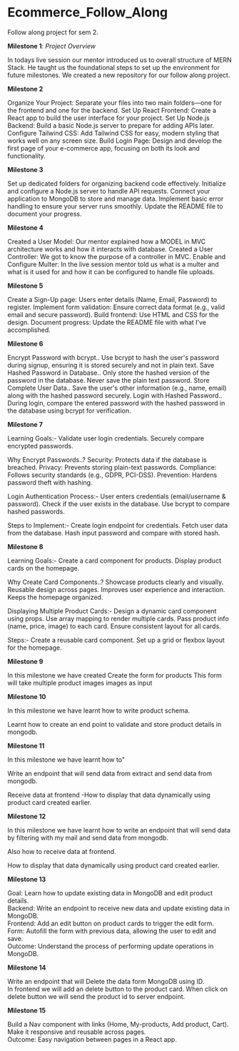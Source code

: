# Ecommerce_Follow_Along
Follow along project for sem 2.


**Milestone 1**: *Project Overview*  

In todays live session our mentor introduced us to overall structure of MERN Stack.
He taught us the foundational steps to set up the environment for future milestones.
We created a new repository for our follow along project.


**Milestone 2**

Organize Your Project: Separate your files into two main folders—one for the frontend and one for the backend.
Set Up React Frontend: Create a React app to build the user interface for your project.
Set Up Node.js Backend: Build a basic Node.js server to prepare for adding APIs later.
Configure Tailwind CSS: Add Tailwind CSS for easy, modern styling that works well on any screen size.
Build Login Page: Design and develop the first page of your e-commerce app, focusing on both its look and functionality.


**Milestone 3**

Set up dedicated folders for organizing backend code effectively.
Initialize and configure a Node.js server to handle API requests.
Connect your application to MongoDB to store and manage data.
Implement basic error handling to ensure your server runs smoothly.
Update the README file to document your progress.


**Milestone 4**

Created a User Model: Our mentor explained how a MODEL in MVC architecture works and how it interacts with database.
Created a User Controller: We got to know the purpose of a controller in MVC.
Enable and Configure Multer: In the live session mentor told us what is a multer and what is it used for and how it can be configured to handle file uploads.


**Milestone 5**

Create a Sign-Up page: Users enter details (Name, Email, Password) to register.
Implement form validation: Ensure correct data format (e.g., valid email and secure password).
Build frontend: Use HTML and CSS for the design.
Document progress: Update the README file with what I've accomplished.


**Milestone 6**

Encrypt Password with bcrypt..
Use bcrypt to hash the user's password during signup, ensuring it is stored securely and not in plain text.
Save Hashed Password in Database..
Only store the hashed version of the password in the database. Never save the plain text password.
Store Complete User Data..
Save the user's other information (e.g., name, email) along with the hashed password securely.
Login with Hashed Password..
During login, compare the entered password with the hashed password in the database using bcrypt for verification.

**Milestone 7** 

Learning Goals:-
Validate user login credentials.
Securely compare encrypted passwords.

Why Encrypt Passwords..?
Security: Protects data if the database is breached.
Privacy: Prevents storing plain-text passwords.
Compliance: Follows security standards (e.g., GDPR, PCI-DSS).
Prevention: Hardens password theft with hashing.

Login Authentication Process:-
User enters credentials (email/username & password).
Check if the user exists in the database.
Use bcrypt to compare hashed passwords.

Steps to Implement:-
Create login endpoint for credentials.
Fetch user data from the database.
Hash input password and compare with stored hash.


**Milestone 8**

Learning Goals:-
Create a card component for products.
Display product cards on the homepage.

Why Create Card Components..?
Showcase products clearly and visually.
Reusable design across pages.
Improves user experience and interaction.
Keeps the homepage organized.

Displaying Multiple Product Cards:-
Design a dynamic card component using props.
Use array mapping to render multiple cards.
Pass product info (name, price, image) to each card.
Ensure consistent layout for all cards.

Steps:-
Create a reusable card component.
Set up a grid or flexbox layout for the homepage.


**Milestone 9**

In this milestone we have created
Create the form for products
This form will take multiple product images images as input


**Milestone 10**

In this milestone we have learnt how to write product schema.

Learnt how to create an end point to validate and store product details in mongodb.


**Milestone 11**

In this milestone we have learnt how to"

Write an endpoint that will send data from extract and send data from mongodb.

Receive data at frontend -How to display that data dynamically using product card created earlier.


**Milestone 12**

In this milestone we have learnt how to write an endpoint that will send data by filtering with my mail and send data from mongodb.

Also how to receive data at frontend.

How to display that data dynamically using product card created earlier.


**Milestone 13**

Goal: Learn how to update existing data in MongoDB and edit product details.  
Backend: Write an endpoint to receive new data and update existing data in MongoDB.  
Frontend: Add an edit button on product cards to trigger the edit form.  
Form: Autofill the form with previous data, allowing the user to edit and save.  
Outcome: Understand the process of performing update operations in MongoDB.  


**Milestone 14**

Write an endpoint that will Delete the data form MongoDB using ID.  
In frontend we will add an delete button to the product card. When click on delete button we will send the product id to server endpoint.


**Milestone 15**

Build a Nav component with links (Home, My-products, Add product, Cart).  
Make it responsive and reusable across pages.  
Outcome: Easy navigation between pages in a React app.  